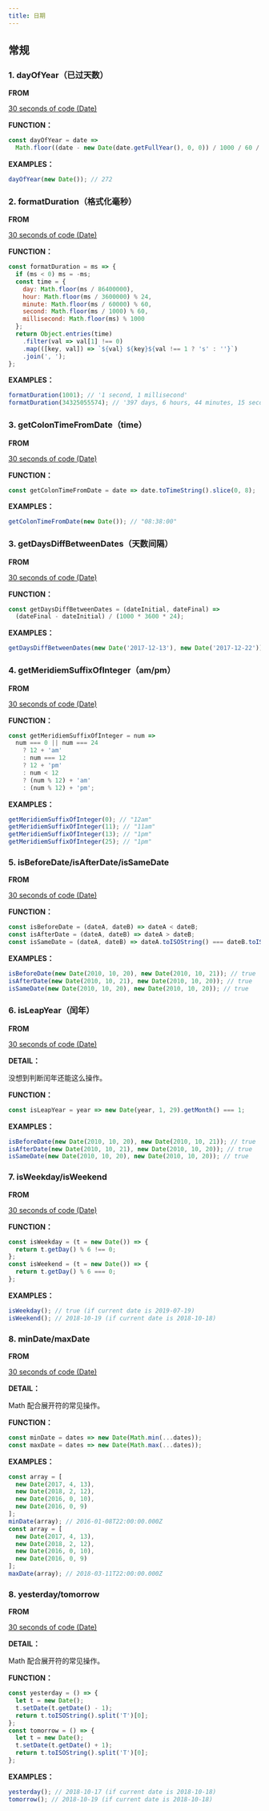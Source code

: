 ```yaml
---
title: 日期
---
```


## 常规

### 1. dayOfYear（已过天数）

**FROM**

[30 seconds of code (Date)](https://www.30secondsofcode.org/tag/date/)

**FUNCTION：**

```js
const dayOfYear = date =>
  Math.floor((date - new Date(date.getFullYear(), 0, 0)) / 1000 / 60 / 60 / 24);
```

**EXAMPLES：**

```js
dayOfYear(new Date()); // 272
```

### 2. formatDuration（格式化毫秒）

**FROM**

[30 seconds of code (Date)](https://www.30secondsofcode.org/tag/date/)

**FUNCTION：**

```js
const formatDuration = ms => {
  if (ms < 0) ms = -ms;
  const time = {
    day: Math.floor(ms / 86400000),
    hour: Math.floor(ms / 3600000) % 24,
    minute: Math.floor(ms / 60000) % 60,
    second: Math.floor(ms / 1000) % 60,
    millisecond: Math.floor(ms) % 1000
  };
  return Object.entries(time)
    .filter(val => val[1] !== 0)
    .map(([key, val]) => `${val} ${key}${val !== 1 ? 's' : ''}`)
    .join(', ');
};
```

**EXAMPLES：**

```js
formatDuration(1001); // '1 second, 1 millisecond'
formatDuration(34325055574); // '397 days, 6 hours, 44 minutes, 15 seconds, 574 milliseconds'
```

### 3. getColonTimeFromDate（time）

**FROM**

[30 seconds of code (Date)](https://www.30secondsofcode.org/tag/date/)

**FUNCTION：**

```js
const getColonTimeFromDate = date => date.toTimeString().slice(0, 8);
```

**EXAMPLES：**

```js
getColonTimeFromDate(new Date()); // "08:38:00"
```

### 3. getDaysDiffBetweenDates（天数间隔）

**FROM**

[30 seconds of code (Date)](https://www.30secondsofcode.org/tag/date/)

**FUNCTION：**

```js
const getDaysDiffBetweenDates = (dateInitial, dateFinal) =>
  (dateFinal - dateInitial) / (1000 * 3600 * 24);
```

**EXAMPLES：**

```js
getDaysDiffBetweenDates(new Date('2017-12-13'), new Date('2017-12-22')); // 9
```

### 4. getMeridiemSuffixOfInteger（am/pm）

**FROM**

[30 seconds of code (Date)](https://www.30secondsofcode.org/tag/date/)

**FUNCTION：**

```js
const getMeridiemSuffixOfInteger = num =>
  num === 0 || num === 24
    ? 12 + 'am'
    : num === 12
    ? 12 + 'pm'
    : num < 12
    ? (num % 12) + 'am'
    : (num % 12) + 'pm';
```

**EXAMPLES：**

```js
getMeridiemSuffixOfInteger(0); // "12am"
getMeridiemSuffixOfInteger(11); // "11am"
getMeridiemSuffixOfInteger(13); // "1pm"
getMeridiemSuffixOfInteger(25); // "1pm"
```

### 5. isBeforeDate/isAfterDate/isSameDate

**FROM**

[30 seconds of code (Date)](https://www.30secondsofcode.org/tag/date/)

**FUNCTION：**

```js
const isBeforeDate = (dateA, dateB) => dateA < dateB;
const isAfterDate = (dateA, dateB) => dateA > dateB;
const isSameDate = (dateA, dateB) => dateA.toISOString() === dateB.toISOString();
```

**EXAMPLES：**

```js
isBeforeDate(new Date(2010, 10, 20), new Date(2010, 10, 21)); // true
isAfterDate(new Date(2010, 10, 21), new Date(2010, 10, 20)); // true
isSameDate(new Date(2010, 10, 20), new Date(2010, 10, 20)); // true
```

### 6. isLeapYear（闰年）

**FROM**

[30 seconds of code (Date)](https://www.30secondsofcode.org/tag/date/)

**DETAIL：**

没想到判断闰年还能这么操作。

**FUNCTION：**

```js
const isLeapYear = year => new Date(year, 1, 29).getMonth() === 1;
```

**EXAMPLES：**

```js
isBeforeDate(new Date(2010, 10, 20), new Date(2010, 10, 21)); // true
isAfterDate(new Date(2010, 10, 21), new Date(2010, 10, 20)); // true
isSameDate(new Date(2010, 10, 20), new Date(2010, 10, 20)); // true
```

### 7. isWeekday/isWeekend

**FROM**

[30 seconds of code (Date)](https://www.30secondsofcode.org/tag/date/)

**FUNCTION：**

```js
const isWeekday = (t = new Date()) => {
  return t.getDay() % 6 !== 0;
};
const isWeekend = (t = new Date()) => {
  return t.getDay() % 6 === 0;
};
```

**EXAMPLES：**

```js
isWeekday(); // true (if current date is 2019-07-19)
isWeekend(); // 2018-10-19 (if current date is 2018-10-18)
```

### 8. minDate/maxDate

**FROM**

[30 seconds of code (Date)](https://www.30secondsofcode.org/tag/date/)

**DETAIL：**

Math 配合展开符的常见操作。

**FUNCTION：**

```js
const minDate = dates => new Date(Math.min(...dates));
const maxDate = dates => new Date(Math.max(...dates));
```

**EXAMPLES：**

```js
const array = [
  new Date(2017, 4, 13),
  new Date(2018, 2, 12),
  new Date(2016, 0, 10),
  new Date(2016, 0, 9)
];
minDate(array); // 2016-01-08T22:00:00.000Z
const array = [
  new Date(2017, 4, 13),
  new Date(2018, 2, 12),
  new Date(2016, 0, 10),
  new Date(2016, 0, 9)
];
maxDate(array); // 2018-03-11T22:00:00.000Z
```

### 8. yesterday/tomorrow

**FROM**

[30 seconds of code (Date)](https://www.30secondsofcode.org/tag/date/)

**DETAIL：**

Math 配合展开符的常见操作。

**FUNCTION：**

```js
const yesterday = () => {
  let t = new Date();
  t.setDate(t.getDate() - 1);
  return t.toISOString().split('T')[0];
};
const tomorrow = () => {
  let t = new Date();
  t.setDate(t.getDate() + 1);
  return t.toISOString().split('T')[0];
};
```

**EXAMPLES：**

```js
yesterday(); // 2018-10-17 (if current date is 2018-10-18)
tomorrow(); // 2018-10-19 (if current date is 2018-10-18)
```